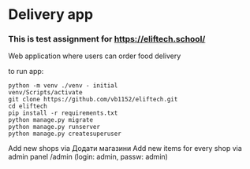 # Delivery app

### This is test assignment for https://eliftech.school/ 

Web application where users can order food delivery

to run app: 
```
python -m venv ./venv - initial
venv/Scripts/activate
git clone https://github.com/vb1152/eliftech.git
cd eliftech
pip install -r requirements.txt
python manage.py migrate
python manage.py runserver
python manage.py createsuperuser
```

Add new shops via Додати магазини 
Add new items for every shop via admin panel /admin (login: admin, passw: admin)